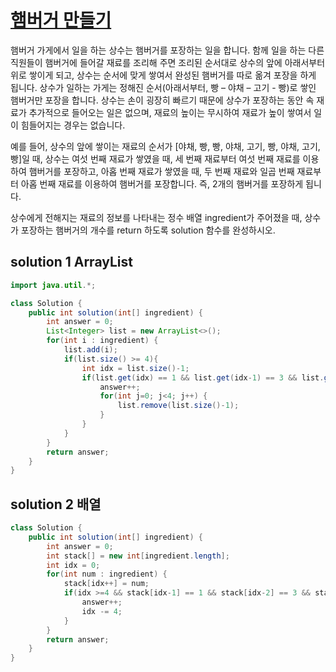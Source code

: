 # [햄버거 만들기 ](https://programmers.co.kr/learn/courses/30/lessons/133502)

햄버거 가게에서 일을 하는 상수는 햄버거를 포장하는 일을 합니다. 함께 일을 하는 다른 직원들이 햄버거에 들어갈 재료를 조리해 주면 조리된 순서대로 상수의 앞에 아래서부터 위로 쌓이게 되고, 상수는 순서에 맞게 쌓여서 완성된 햄버거를 따로 옮겨 포장을 하게 됩니다. 상수가 일하는 가게는 정해진 순서(아래서부터, 빵 – 야채 – 고기 - 빵)로 쌓인 햄버거만 포장을 합니다. 상수는 손이 굉장히 빠르기 때문에 상수가 포장하는 동안 속 재료가 추가적으로 들어오는 일은 없으며, 재료의 높이는 무시하여 재료가 높이 쌓여서 일이 힘들어지는 경우는 없습니다.

예를 들어, 상수의 앞에 쌓이는 재료의 순서가 [야채, 빵, 빵, 야채, 고기, 빵, 야채, 고기, 빵]일 때, 상수는 여섯 번째 재료가 쌓였을 때, 세 번째 재료부터 여섯 번째 재료를 이용하여 햄버거를 포장하고, 아홉 번째 재료가 쌓였을 때, 두 번째 재료와 일곱 번째 재료부터 아홉 번째 재료를 이용하여 햄버거를 포장합니다. 즉, 2개의 햄버거를 포장하게 됩니다.

상수에게 전해지는 재료의 정보를 나타내는 정수 배열 ingredient가 주어졌을 때, 상수가 포장하는 햄버거의 개수를 return 하도록 solution 함수를 완성하시오.

## solution 1  ArrayList 

```java
import java.util.*;

class Solution {
    public int solution(int[] ingredient) {
        int answer = 0;
        List<Integer> list = new ArrayList<>();
        for(int i : ingredient) {
            list.add(i);
            if(list.size() >= 4){
                int idx = list.size()-1;
                if(list.get(idx) == 1 && list.get(idx-1) == 3 && list.get(idx-2) == 2 && list.get(idx-3) == 1)                  {
                    answer++;
                    for(int j=0; j<4; j++) {
                        list.remove(list.size()-1);
                    }
                }
            }
        }
        return answer;
    }
}
```

## solution 2 배열


```java
class Solution {
    public int solution(int[] ingredient) {
        int answer = 0;
        int stack[] = new int[ingredient.length];
        int idx = 0;
        for(int num : ingredient) {
            stack[idx++] = num;
            if(idx >=4 && stack[idx-1] == 1 && stack[idx-2] == 3 && stack[idx-3] == 2 && stack[idx-4] == 1){
                answer++;
                idx -= 4;
            }
        }
        return answer;
    }
}
```